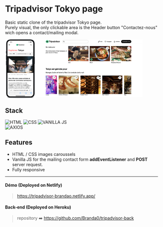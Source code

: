 # Tripadvisor Tokyo page

Basic static clone of the tripadvisor Tokyo page.  
Purely visual, the only clickable area is the Header button "Contactez-nous" wich opens a contact/mailing modal.

<img align="left" src="/assets/readme/mobile.png" alt="mobile-screenshot" width="20%" />
<img  src="/assets/readme/laptop2.png" alt="laptop-screenshot-1"  width="70%" />

## Stack

![HTML](https://img.shields.io/badge/HTML-E34F26?style=for-the-badge&logo=html5&logoColor=white)
![CSS](https://img.shields.io/badge/CSS-1572B6?style=for-the-badge&logo=css3&logoColor=white)
![VANILLA JS](https://img.shields.io/badge/VANILLA_JS-F7DF1E?style=for-the-badge&logo=javascript&logoColor=black)   
![AXIOS](https://img.shields.io/badge/AXIOS-671CDE?style=flat)

## Features

- HTML / CSS images caroussels
- Vanilla JS for the mailing contact form **addEventListener** and **POST** server request.
- Fully responsive

---

#### Démo (Deployed on Netlify)

> https://tripadvisor-brandao.netlify.app/

#### Back-end (Deployed on Heroku)

> repository ➡️ https://github.com/Branda0/tripadvisor-back
